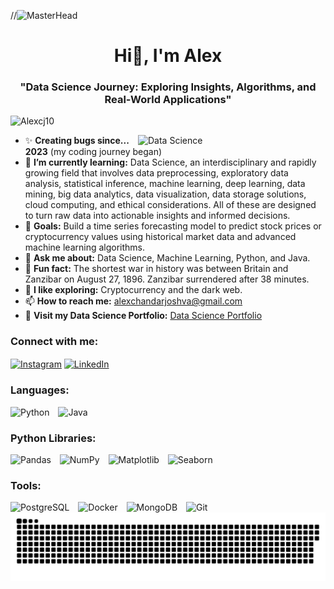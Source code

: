 //![MasterHead](https://mir-s3-cdn-cf.behance.net/project_modules/max_1200/81bb4b165684019.640b6038d133e.gif)

<h1 align="center">Hi👋, I'm Alex</h1>
<h3 align="center">"Data Science Journey: Exploring Insights, Algorithms, and Real-World Applications"</h3>

<p align="left"> <img src="https://komarev.com/ghpvc/?username=Alexcj10&label=Profile%20views&color=0e75b6&style=flat" alt="Alexcj10" /> </p>

<img align="right" alt="Data Science" width="300" src="https://mir-s3-cdn-cf.behance.net/project_modules/hd/06f21a161921919.63cd7887d0a70.gif">

- ✨ **Creating bugs since... 2023** (my coding journey began)
- 🌱 **I’m currently learning:** Data Science, an interdisciplinary and rapidly growing field that involves data preprocessing, exploratory data analysis, statistical inference, machine learning, deep learning, data mining, big data analytics, data visualization, data storage solutions, cloud computing, and ethical considerations. All of these are designed to turn raw data into actionable insights and informed decisions.
- 🎯 **Goals:** Build a time series forecasting model to predict stock prices or cryptocurrency values using historical market data and advanced machine learning algorithms.
- 💬 **Ask me about:** Data Science, Machine Learning, Python, and Java.
- 🎲 **Fun fact:** The shortest war in history was between Britain and Zanzibar on August 27, 1896. Zanzibar surrendered after 38 minutes.
- 🐧 **I like exploring:** Cryptocurrency and the dark web.
- 📫 **How to reach me:** [alexchandarjoshva@gmail.com](mailto:alexchandarjoshva@gmail.com)
- 🔗 **Visit my Data Science Portfolio:** [Data Science Portfolio](https://www.datascienceportfol.io/alexcj)

<h3 align="left">Connect with me:</h3>
<p align="left">
<a href="https://www.instagram.com/alexcj_10?igsh=enm4njn4c3h5emkz" target="blank"><img align="center" src="https://raw.githubusercontent.com/rahuldkjain/github-profile-readme-generator/master/src/images/icons/Social/instagram.svg" alt="Instagram" height="40" width="52" /></a>
<a href="https://www.linkedin.com/in/alexcj10/" target="_blank"><img align="center" src="https://raw.githubusercontent.com/maurodesouza/profile-readme-generator/master/src/assets/icons/social/linkedin/default.svg" width="52" height="40" alt="LinkedIn" /></a>
</p>

<h3 align="left">Languages:</h3>
<div align="left">
  <img src="https://cdn.jsdelivr.net/gh/devicons/devicon/icons/python/python-original.svg" height="45" alt="Python" />
  <img width="6" />
  <img src="https://cdn.jsdelivr.net/gh/devicons/devicon/icons/java/java-original.svg" height="45" alt="Java" />
  <img width="6" />
</div>

<h3 align="left">Python Libraries:</h3>
<div align="left">
  <img src="https://cdn.jsdelivr.net/gh/devicons/devicon/icons/pandas/pandas-original.svg" height="45" alt="Pandas" />
  <img width="6" />
  <img src="https://cdn.jsdelivr.net/gh/devicons/devicon/icons/numpy/numpy-original.svg" height="45" alt="NumPy" />
  <img width="6" />
  <img src="https://upload.wikimedia.org/wikipedia/commons/8/84/Matplotlib_icon.svg" height="45" alt="Matplotlib" />
  <img width="6" />
  <img src="https://seaborn.pydata.org/_images/logo-mark-lightbg.svg" height="45" alt="Seaborn" />
</div>

<h3 align="left">Tools:</h3>
<div align="left">
  <img src="https://cdn.jsdelivr.net/gh/devicons/devicon/icons/postgresql/postgresql-original.svg" height="45" alt="PostgreSQL" />
  <img width="6" />
  <img src="https://cdn.jsdelivr.net/gh/devicons/devicon/icons/docker/docker-original.svg" height="45" alt="Docker" />
  <img width="6" />
  <img src="https://cdn.jsdelivr.net/gh/devicons/devicon/icons/mongodb/mongodb-original.svg" height="45" alt="MongoDB" />
  <img width="6" />
  <img src="https://cdn.jsdelivr.net/gh/devicons/devicon/icons/git/git-original.svg" height="45" alt="Git" />
</div>

<img width="1000" src="assets/github-snake.svg" alt="GitHub Snake" />
